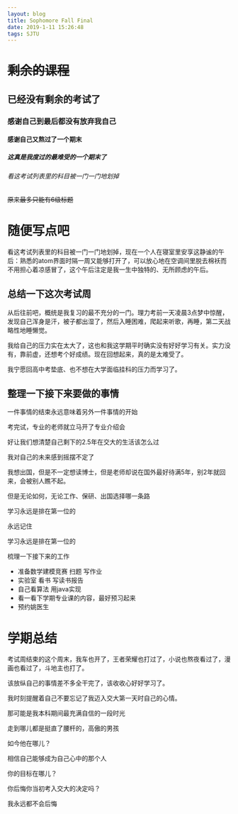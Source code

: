 ```yaml
---
layout: blog
title: Sophomore Fall Final
date: 2019-1-11 15:26:48
tags: SJTU
---
```

# ~~剩余的课程~~

## 已经没有剩余的考试了

### 感谢自己到最后都没有放弃我自己

#### 感谢自己又熬过了一个期末

##### 这真是我度过的最难受的一个期末了

###### 看这考试列表里的科目被一门一门地划掉

~~原来最多只能有6级标题~~

# 随便写点吧

看这考试列表里的科目被一门一门地划掉，现在一个人在寝室里安享这静谧的午后：熟悉的atom界面时隔一周又能够打开了，可以放心地在空调间里脱去棉袄而不用担心着凉感冒了，这个午后注定是我一生中独特的、无所顾虑的午后。

## 总结一下这次考试周

从后往前吧，概统是我复习的最不充分的一门。理力考前一天凌晨3点梦中惊醒，发现自己浑身是汗，被子都出湿了，然后入睡困难，爬起来听歌，再睡，第二天战略性地睡懒觉。

我给自己的压力实在太大了，这也和我这学期平时确实没有好好学习有关。实力没有，靠前虚，还想考个好成绩。现在回想起来，真的是太难受了。

我宁愿回高中考垫底、也不想在大学面临挂科的压力而学习了。

## 整理一下接下来要做的事情

一件事情的结束永远意味着另外一件事情的开始

考完试，专业的老师就立马开了专业介绍会

好让我们想清楚自己剩下的2.5年在交大的生活该怎么过

我对自己的未来感到摇摆不定了

我想出国，但是不一定想读博士，但是老师却说在国外最好待满5年，别2年就回来，会被别人瞧不起。

但是无论如何，无论工作、保研、出国选择哪一条路

学习永远是排在第一位的

永远记住

学习永远是排在第一位的

梳理一下接下来的工作

- 准备数学建模竞赛 扫题 写作业
- 实验室 看书 写读书报告
- 自己看算法 用java实现
- 看一看下学期专业课的内容，最好预习起来
- 预约姚医生


# 学期总结

考试周结束的这个周末，我车也开了，王者荣耀也打过了，小说也熬夜看过了，漫画也看过了，斗地主也打了。

该放纵自己的事情差不多全干完了，该收收心好好学习了。

我时刻提醒着自己不要忘记了我迈入交大第一天时自己的心情。

那可能是我本科期间最充满自信的一段时光

走到哪儿都是挺直了腰杆的，高傲的男孩

如今他在哪儿？

相信自己能够成为自己心中的那个人

你的目标在哪儿？

你后悔你当初考入交大的决定吗？

我永远都不会后悔

